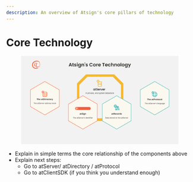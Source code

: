 ```yaml
---
description: An overview of Atsign's core pillars of technology
---
```


# Core Technology

<figure><img src="../../.gitbook/assets/core-overview-simple.png" alt="Diagram of Atsign&#x27;s Core Technology"><figcaption></figcaption></figure>

* Explain in simple terms the core relationship of the components above
* Explain next steps:
  * Go to atServer/ atDirectory / atProtocol
  * Go to atClientSDK (if you think you understand enough)

